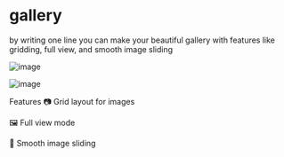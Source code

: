 # gallery
by writing one line you can make your  beautiful gallery with features like gridding, full view, and smooth image sliding 

![image](https://github.com/AhmedMohamedSamir1/gallery/assets/95028784/16dc6607-bce2-4809-9659-30496c524740)

![image](https://github.com/AhmedMohamedSamir1/gallery/assets/95028784/61a600b4-b818-4f38-9a9b-72593ebfb2e9)


Features
📷 Grid layout for images

🖼️ Full view mode

🚀 Smooth image sliding
